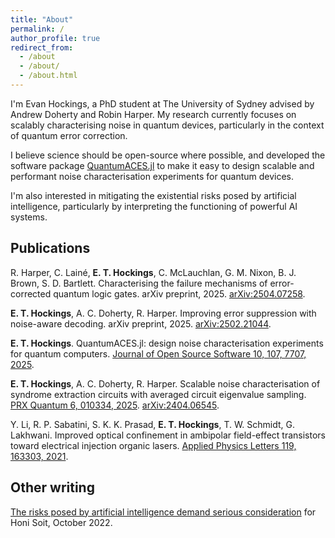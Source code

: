 ```yaml
---
title: "About"
permalink: /
author_profile: true
redirect_from: 
  - /about
  - /about/
  - /about.html
---
```


I'm Evan Hockings, a PhD student at The University of Sydney advised by Andrew Doherty and Robin Harper.
My research currently focuses on scalably characterising noise in quantum devices, particularly in the context of quantum error correction.

I believe science should be open-source where possible, and developed the software package [QuantumACES.jl](https://github.com/evanhockings/QuantumACES.jl) to make it easy to design scalable and performant noise characterisation experiments for quantum devices.

I'm also interested in mitigating the existential risks posed by artificial intelligence, particularly by interpreting the functioning of powerful AI systems.

## Publications

R. Harper, C. Lainé, **E. T. Hockings**, C. McLauchlan, G. M. Nixon, B. J. Brown, S. D. Bartlett. Characterising the failure mechanisms of error-corrected quantum logic gates. arXiv preprint, 2025. [arXiv:2504.07258](https://arxiv.org/abs/2504.07258).

**E. T. Hockings**, A. C. Doherty, R. Harper. Improving error suppression with noise-aware decoding. arXiv preprint, 2025. [arXiv:2502.21044](https://arxiv.org/abs/2502.21044).

**E. T. Hockings**. QuantumACES.jl: design noise characterisation experiments for quantum computers. [Journal of Open Source Software 10, 107, 7707, 2025](https://doi.org/10.21105/joss.07707).

**E. T. Hockings**, A. C. Doherty, R. Harper. Scalable noise characterisation of syndrome extraction circuits with averaged circuit eigenvalue sampling. [PRX Quantum 6, 010334, 2025](https://doi.org/10.1103/PRXQuantum.6.010334). [arXiv:2404.06545](https://arxiv.org/abs/2404.06545).

Y. Li, R. P. Sabatini, S. K. K. Prasad, **E. T. Hockings**, T. W. Schmidt, G. Lakhwani. Improved optical confinement in ambipolar field-effect transistors toward electrical injection organic lasers. [Applied Physics Letters 119, 163303, 2021](https://doi.org/10.1063/5.0063336).

## Other writing

[The risks posed by artificial intelligence demand serious consideration](https://honisoit.com/2022/10/the-risks-posed-by-artificial-intelligence-demand-serious-consideration/) for Honi Soit, October 2022.

